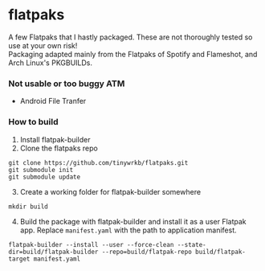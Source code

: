 # flatpaks

A few Flatpaks that I hastly packaged. These are not thoroughly tested so use at your own risk!  
Packaging adapted mainly from the Flatpaks of Spotify and Flameshot, and Arch Linux's PKGBUILDs.

### Not usable or too buggy ATM

* Android File Tranfer

### How to build

1. Install flatpak-builder
2. Clone the flatpaks repo
```
git clone https://github.com/tinywrkb/flatpaks.git
git submodule init
git submodule update
```
3. Create a working folder for flatpak-builder somewhere
```
mkdir build
```
4. Build the package with flatpak-builder and install it as a user Flatpak app. Replace `manifest.yaml` with the path to application manifest.
```
flatpak-builder --install --user --force-clean --state-dir=build/flatpak-builder --repo=build/flatpak-repo build/flatpak-target manifest.yaml
```
